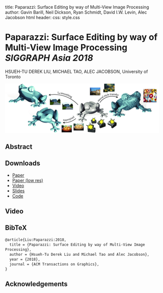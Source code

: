 title: Paparazzi: Surface Editing by way of Multi-View Image Processing
author: Gavin Barill, Neil Dickson, Ryan Schmidt, David I.W. Levin, Alec Jacobson
html header: <meta property="og:image" content="http://www.dgp.toronto.edu/projects/fast-winding-numbers/bunny-teaser.jpg" />
<meta property="og:description" content="Inside-outside determination is a basic building block for higher-level geometry
processing operations.  Generalized winding numbers provide a robust answer for
triangle meshes, regardless of defects such as self-intersections, holes or
degeneracies.  In this paper, we further generalize the winding number to point
clouds.  Previous methods for evaluating the winding number are slow for
completely disconnected surfaces, such as triangle soups or--in the extreme
case-- point clouds.  We propose a tree-based algorithm to reduce the asymptotic
complexity of generalized winding number computation, while closely
approximating the exact value.  Armed with a fast evaluation, we demonstrate the
winding number in a variety of new applications: voxelization, signing
distances, generating 3D printer paths, defect-tolerant mesh booleans and point
set surfaces." />
<meta name="twitter:card" content="summary"></meta>
<meta name="og:title" content="Paparazzi: Surface Editing by way of Multi-View Image Processing"></meta>
css: style.css

# Paparazzi: Surface Editing by way of Multi-View Image Processing _SIGGRAPH Asia 2018_

<div class=authors>

HSUEH-TU DEREK LIU, MICHAEL TAO, ALEC JACOBSON, University of Toronto

</div>

![](paparazzi-teaser.jpg)

## Abstract

## Downloads

 - [Paper]()
 - [Paper (low res)]()
 - [Video]()
 - [Slides]()
 - [Code]()

## Video

<!-- Embed Youtube video here -->

## BibTeX

```
@article{Liu:Paparazzi:2018,
  title = {Paparazzi: Surface Editing by way of Multi-View Image Processing},
  author = {Hsueh-Tu Derek Liu and Michael Tao and Alec Jacobson},
  year = {2018},
  journal = {ACM Transactions on Graphics}, 
}
```

## Acknowledgements 

